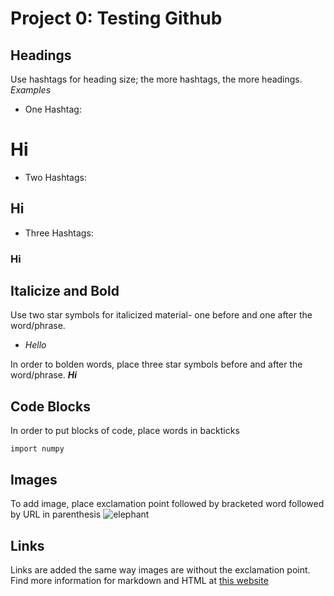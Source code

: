 # Project 0: Testing Github

## Headings
Use hashtags for heading size; the more hashtags, the more headings.
*Examples*
- One Hashtag:
# Hi
- Two Hashtags:
## Hi
- Three Hashtags: 
### Hi

## Italicize and Bold
Use two star symbols for italicized material- one before and one after the word/phrase. 
- *Hello*

In order to bolden words, place three star symbols before and after the word/phrase.
***Hi***

## Code Blocks
In order to put blocks of code, place words in backticks

`import numpy`

## Images
To add image, place exclamation point followed by bracketed word followed by URL in parenthesis
![elephant](https://cdn.pixabay.com/photo/2016/11/14/04/45/elephant-1822636_1280.jpg)

## Links
Links are added the same way images are without the exclamation point. Find more information for markdown and HTML at [this website](https://www.markdownguide.org/basic-syntax/)
